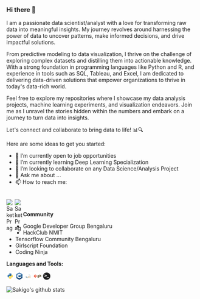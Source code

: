 
### Hi there 👋

I am a passionate data scientist/analyst with a love for transforming raw data into meaningful insights. My journey revolves around harnessing the power of data to uncover patterns, make informed decisions, and drive impactful solutions.

From predictive modeling to data visualization, I thrive on the challenge of exploring complex datasets and distilling them into actionable knowledge. With a strong foundation in programming languages like Python and R, and experience in tools such as SQL, Tableau, and Excel, I am dedicated to delivering data-driven solutions that empower organizations to thrive in today's data-rich world.

Feel free to explore my repositories where I showcase my data analysis projects, machine learning experiments, and visualization endeavors. Join me as I unravel the stories hidden within the numbers and embark on a journey to turn data into insights.

Let's connect and collaborate to bring data to life! 📊🔍


Here are some ideas to get you started:

- 🔭 I’m currently open to job opportunities
- 🌱 I’m currently learning Deep Learning Specialization
- 👯 I’m looking to collaborate on any Data Science/Analysis Project
- 💬 Ask me about ...
- 📫 How to reach me:
<br/>
<a href="linkedin.com/in/seyi-aideyan/">
<img align="left" alt="Saket Prag" width="22px" src="https://cdn.jsdelivr.net/npm/simple-icons@v3/icons/linkedin.svg" />
</a>
<a href="mailto:seyiaideyan@live.com">
<img align="left" alt="Saket Prag" width="22px" src="https://cdn.jsdelivr.net/npm/simple-icons@v3/icons/email.svg" />
</a>
<br />


**Community**
- Google Developer Group Bengaluru
- HackClub NMIT
- Tensorflow Community Bengaluru
- Girlscript Foundation
- Coding Ninja

**Languages and Tools:**


<code><img height="20" src="https://raw.githubusercontent.com/github/explore/80688e429a7d4ef2fca1e82350fe8e3517d3494d/topics/python/python.png"></code>
<code><img height="20" src="https://raw.githubusercontent.com/github/explore/80688e429a7d4ef2fca1e82350fe8e3517d3494d/topics/cpp/cpp.png"></code>
<code><img height="20" src="https://raw.githubusercontent.com/github/explore/80688e429a7d4ef2fca1e82350fe8e3517d3494d/topics/mysql/mysql.png"></code>
<code><img height="20" src="https://raw.githubusercontent.com/github/explore/80688e429a7d4ef2fca1e82350fe8e3517d3494d/topics/git/git.png"></code>
<code><img height="20" src="https://raw.githubusercontent.com/github/explore/80688e429a7d4ef2fca1e82350fe8e3517d3494d/topics/terminal/terminal.png"></code>

![Sakigo's github stats](https://github-readme-stats.vercel.app/api?username=sakigo9&show_icons=true&hide_border=true)
